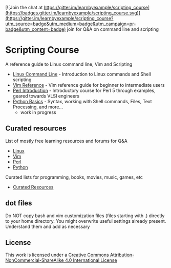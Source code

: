 [![Join the chat at https://gitter.im/learnbyexample/scripting_course](https://badges.gitter.im/learnbyexample/scripting_course.svg)](https://gitter.im/learnbyexample/scripting_course?utm_source=badge&utm_medium=badge&utm_campaign=pr-badge&utm_content=badge) join for Q&A on command line and scripting

# Scripting Course

A reference guide to Linux command line, Vim and Scripting

* [Linux Command Line](https://github.com/learnbyexample/Linux_command_line) - Introduction to Linux commands and Shell scripting
* [Vim Reference](https://github.com/learnbyexample/vim_reference) - Vim reference guide for beginner to intermediate users
* [Perl Introduction](https://github.com/learnbyexample/Perl_intro) - Introductory course for Perl 5 through examples, geared towards VLSI engineers
* [Python Basics](https://github.com/learnbyexample/Python_Basics) - Syntax, working with Shell commands, Files, Text Processing, and more...
  * work in progress

## Curated resources

List of mostly free learning resources and forums for Q&A

* [Linux](./Linux_curated_resources.md)
* [Vim](./Vim_curated_resources.md)
* [Perl](./Perl_curated_resources.md)
* [Python](./Python_curated_resources.md)

Curated lists for programming, books, movies, music, games, etc

* [Curated Resources](https://github.com/learnbyexample/curated_resources)

## dot files
Do NOT copy bash and vim customization files (files starting with .) directly to your home directory. You might overwrite useful settings already present. Understand them and add as necessary

## License
This work is licensed under a [Creative Commons Attribution-NonCommercial-ShareAlike 4.0 International License](http://creativecommons.org/licenses/by-nc-sa/4.0/)
